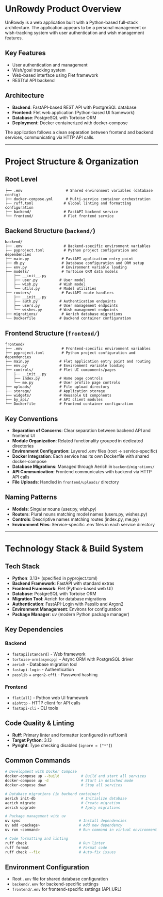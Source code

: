 # UnRowdy Product Overview

UnRowdy is a web application built with a Python-based full-stack architecture. The application appears to be a personal management or wish-tracking system with user authentication and wish management features.

## Key Features

- User authentication and management
- Wish/goal tracking system
- Web-based interface using Flet framework
- RESTful API backend

## Architecture

- **Backend**: FastAPI-based REST API with PostgreSQL database
- **Frontend**: Flet web application (Python-based UI framework)
- **Database**: PostgreSQL with Tortoise ORM
- **Deployment**: Docker containerized with docker-compose

The application follows a clean separation between frontend and backend services, communicating via HTTP API calls.

---

# Project Structure & Organization

## Root Level

```
├── .env                    # Shared environment variables (database config)
├── docker-compose.yml      # Multi-service container orchestration
├── ruff.toml              # Global linting and formatting configuration
├── backend/               # FastAPI backend service
└── frontend/              # Flet frontend service
```

## Backend Structure (`backend/`)

```
backend/
├── .env                   # Backend-specific environment variables
├── pyproject.toml         # Python project configuration and dependencies
├── main.py               # FastAPI application entry point
├── db.py                 # Database configuration and ORM setup
├── env.py                # Environment variable loading
├── models/               # Tortoise ORM data models
│   ├── __init__.py
│   ├── user.py          # User model
│   ├── wish.py          # Wish model
│   └── utils.py         # Model utilities
├── routers/              # FastAPI route handlers
│   ├── __init__.py
│   ├── auth.py          # Authentication endpoints
│   ├── users.py         # User management endpoints
│   └── wishes.py        # Wish management endpoints
├── migrations/           # Aerich database migrations
└── Dockerfile           # Backend container configuration
```

## Frontend Structure (`frontend/`)

```
frontend/
├── .env                  # Frontend-specific environment variables
├── pyproject.toml        # Python project configuration and dependencies
├── main.py              # Flet application entry point and routing
├── env.py               # Environment variable loading
├── controls/            # Flet UI components/pages
│   ├── __init__.py
│   ├── index.py         # Home page controls
│   └── me.py            # User profile page controls
├── uploads/             # File upload directory
├── storage/             # Application storage
├── widgets/             # Reusable UI components
├── by_api/              # API client modules
└── Dockerfile           # Frontend container configuration
```

## Key Conventions

- **Separation of Concerns**: Clear separation between backend API and frontend UI
- **Module Organization**: Related functionality grouped in dedicated directories
- **Environment Configuration**: Layered .env files (root → service-specific)
- **Docker Integration**: Each service has its own Dockerfile with shared docker-compose
- **Database Migrations**: Managed through Aerich in `backend/migrations/`
- **API Communication**: Frontend communicates with backend via HTTP API calls
- **File Uploads**: Handled in `frontend/uploads/` directory

## Naming Patterns

- **Models**: Singular nouns (user.py, wish.py)
- **Routers**: Plural nouns matching model names (users.py, wishes.py)
- **Controls**: Descriptive names matching routes (index.py, me.py)
- **Environment Files**: Service-specific .env files in each service directory

---

# Technology Stack & Build System

## Tech Stack

- **Python**: 3.13+ (specified in pyproject.toml)
- **Backend Framework**: FastAPI with standard extras
- **Frontend Framework**: Flet (Python-based web UI)
- **Database**: PostgreSQL with Tortoise ORM
- **Migration Tool**: Aerich for database migrations
- **Authentication**: FastAPI-Login with Passlib and Argon2
- **Environment Management**: Environs for configuration
- **Package Manager**: uv (modern Python package manager)

## Key Dependencies

### Backend

- `fastapi[standard]` - Web framework
- `tortoise-orm[asyncpg]` - Async ORM with PostgreSQL driver
- `aerich` - Database migration tool
- `fastapi-login` - Authentication
- `passlib` + `argon2-cffi` - Password hashing

### Frontend

- `flet[all]` - Python web UI framework
- `aiohttp` - HTTP client for API calls
- `fastapi-cli` - CLI tools

## Code Quality & Linting

- **Ruff**: Primary linter and formatter (configured in ruff.toml)
- **Target Python**: 3.13
- **Pyright**: Type checking disabled (`ignore = ["*"]`)

## Common Commands

```bash
# Development with Docker Compose
docker-compose up --build          # Build and start all services
docker-compose up -d               # Start in detached mode
docker-compose down                # Stop all services

# Database migrations (in backend container)
aerich init-db                     # Initialize database
aerich migrate                     # Create migration
aerich upgrade                     # Apply migrations

# Package management with uv
uv sync                           # Install dependencies
uv add <package>                  # Add new dependency
uv run <command>                  # Run command in virtual environment

# Code formatting and linting
ruff check                        # Run linter
ruff format                       # Format code
ruff check --fix                  # Auto-fix issues
```

## Environment Configuration

- Root `.env` file for shared database configuration
- `backend/.env` for backend-specific settings
- `frontend/.env` for frontend-specific settings (API_URL)
